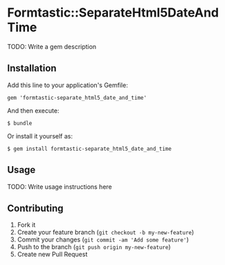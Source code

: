 # Formtastic::SeparateHtml5DateAndTime

TODO: Write a gem description

## Installation

Add this line to your application's Gemfile:

    gem 'formtastic-separate_html5_date_and_time'

And then execute:

    $ bundle

Or install it yourself as:

    $ gem install formtastic-separate_html5_date_and_time

## Usage

TODO: Write usage instructions here

## Contributing

1. Fork it
2. Create your feature branch (`git checkout -b my-new-feature`)
3. Commit your changes (`git commit -am 'Add some feature'`)
4. Push to the branch (`git push origin my-new-feature`)
5. Create new Pull Request
